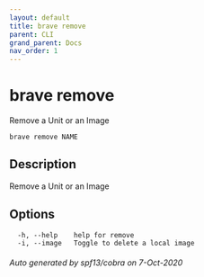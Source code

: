 ```yaml
---
layout: default
title: brave remove
parent: CLI
grand_parent: Docs
nav_order: 1
---
```


# brave remove

Remove a Unit or an Image

```
brave remove NAME
```

## Description

Remove a Unit or an Image

## Options

```
  -h, --help    help for remove
  -i, --image   Toggle to delete a local image
```

###### Auto generated by spf13/cobra on 7-Oct-2020
